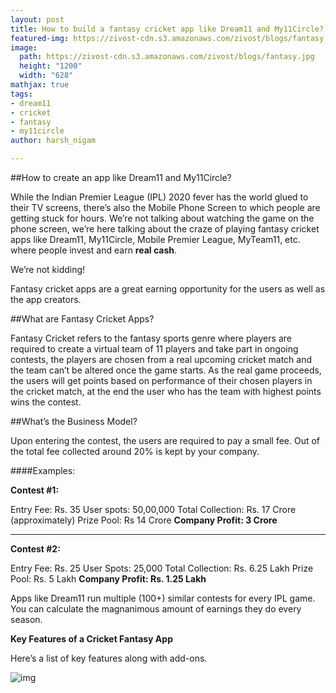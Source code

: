 ```yaml
---
layout: post
title: How to build a fantasy cricket app like Dream11 and My11Circle?
featured-img: https://zivost-cdn.s3.amazonaws.com/zivost/blogs/fantasy.jpg
image:
  path: https://zivost-cdn.s3.amazonaws.com/zivost/blogs/fantasy.jpg
  height: "1200"
  width: "628"
mathjax: true
tags:
- dream11
- cricket
- fantasy
- my11circle
author: harsh_nigam

---
```

##How to create an app like Dream11 and My11Circle?

While the Indian Premier League (IPL) 2020 fever has the world glued to their TV screens, there’s also the Mobile Phone Screen to which people are getting stuck for hours. We’re not talking about watching the game on the phone screen, we’re here talking about the craze of playing fantasy cricket apps like Dream11, My11Circle, Mobile Premier League, MyTeam11, etc. where people invest and earn **real cash**.

We’re not kidding!

Fantasy cricket apps are a great earning opportunity for the users as well as the app creators.

##What are Fantasy Cricket Apps?

Fantasy Cricket refers to the fantasy sports genre where players are required to create a virtual team of 11 players and take part in ongoing contests, the players are chosen from a real upcoming cricket match and the team can’t be altered once the game starts. As the real game proceeds, the users will get points based on performance of their chosen players in the cricket match, at the end the user who has the team with highest points wins the contest.

##What’s the Business Model?

Upon entering the contest, the users are required to pay a small fee. Out of the total fee collected around 20% is kept by your company.

####Examples:

**Contest #1:**

Entry Fee: Rs. 35
User spots: 50,00,000
Total Collection: Rs. 17 Crore (approximately)
Prize Pool: Rs 14 Crore 
**Company Profit: 3 Crore**
___

**Contest #2:**

Entry Fee: Rs. 25
User Spots: 25,000
Total Collection: Rs. 6.25 Lakh
Prize Pool: Rs. 5 Lakh
**Company Profit: Rs. 1.25 Lakh**

Apps like Dream11 run multiple (100+) similar contests for every IPL game. You can calculate the magnanimous amount of earnings they do every season.

**Key Features of a Cricket Fantasy App**

Here’s a list of key features along with add-ons.

![img](https://zivost-cdn.s3.amazonaws.com/zivost/blogs/fantasy-addons.png)